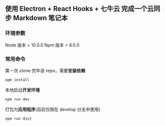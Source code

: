 ## 使用 Electron + React Hooks + 七牛云 完成一个云同步 Markdown 笔记本


### 环境参数

Node 版本  > 10.0.0
Npm 版本 > 6.0.0

### 常用命令

第一次 clone 完毕该 repo，需要**安装依赖**

```bash
npm install
```

本地启动**开发环境**

```bash
npm run dev
```

打包为**应用程序**(目前仅限在 develop 分支中使用)

```bash
npm run dist
```